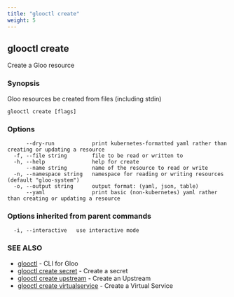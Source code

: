```yaml
---
title: "glooctl create"
weight: 5
---
```

## glooctl create

Create a Gloo resource

### Synopsis

Gloo resources be created from files (including stdin)

```
glooctl create [flags]
```

### Options

```
      --dry-run            print kubernetes-formatted yaml rather than creating or updating a resource
  -f, --file string        file to be read or written to
  -h, --help               help for create
      --name string        name of the resource to read or write
  -n, --namespace string   namespace for reading or writing resources (default "gloo-system")
  -o, --output string      output format: (yaml, json, table)
      --yaml               print basic (non-kubernetes) yaml rather than creating or updating a resource
```

### Options inherited from parent commands

```
  -i, --interactive   use interactive mode
```

### SEE ALSO

* [glooctl](../glooctl)	 - CLI for Gloo
* [glooctl create secret](../glooctl_create_secret)	 - Create a secret
* [glooctl create upstream](../glooctl_create_upstream)	 - Create an Upstream
* [glooctl create virtualservice](../glooctl_create_virtualservice)	 - Create a Virtual Service

